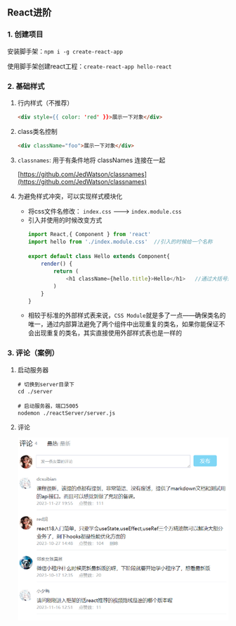 ## React进阶

### 1. 创建项目

安装脚手架：`npm i -g create-react-app`

使用脚手架创建react工程：`create-react-app hello-react`

### 2. 基础样式

1. 行内样式（不推荐）

    ```html
    <div style={{ color: 'red' }}>展示一下对象</div>
    ```

2. class类名控制

    ```html
    <div className="foo">展示一下对象</div>
    ```

3. `classnames`: 用于有条件地将 classNames 连接在一起

    [https://github.com/JedWatson/classnames](https://github.com/JedWatson/classnames)

4. 为避免样式冲突，可以实现样式模块化

    - 将css文件名修改： `index.css` ---> `index.module.css`
    - 引入并使用的时候改变方式
        ```js
        import React,{ Component } from 'react'
        import hello from './index.module.css'  //引入的时候给一个名称

        export default class Hello extends Component{
            render() {
                return (
                    <h1 className={hello.title}>Hello</h1>   //通过大括号进行调用
                )
            }
        }
        ```
    - 相较于标准的外部样式表来说，`CSS Module`就是多了一点——确保类名的唯一，通过内部算法避免了两个组件中出现重复的类名，如果你能保证不会出现重复的类名，其实直接使用外部样式表也是一样的

### 3. 评论（案例）

1. 启动服务器

    ```shell
    # 切换到server目录下
    cd ./server

    # 启动服务器，端口5005
    nodemon ./reactServer/server.js
    ```

2. 评论

    ![](./image/comment.PNG)

